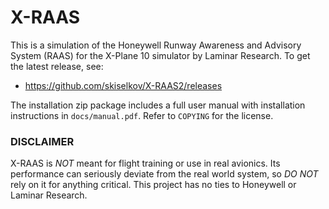 # X-RAAS
This is a simulation of the Honeywell Runway Awareness and Advisory System
(RAAS) for the X-Plane 10 simulator by Laminar Research. To get the latest
release, see:

* https://github.com/skiselkov/X-RAAS2/releases

The installation zip package includes a full user manual with installation
instructions in `docs/manual.pdf`. Refer to `COPYING` for the license.

### DISCLAIMER

X-RAAS is *NOT* meant for flight training or use in real avionics. Its
performance can seriously deviate from the real world system, so *DO NOT*
rely on it for anything critical. This project has no ties to Honeywell
or Laminar Research.
